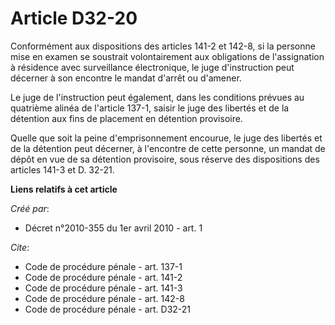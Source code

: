# Article D32-20

Conformément aux dispositions des articles 141-2 et 142-8, si la personne mise en examen se soustrait volontairement aux
obligations de l'assignation à résidence avec surveillance électronique, le juge d'instruction peut décerner à son encontre
le mandat d'arrêt ou d'amener. 

Le juge de l'instruction peut également, dans les conditions prévues au quatrième alinéa de l'article 137-1, saisir le juge
des libertés et de la détention aux fins de placement en détention provisoire. 

Quelle que soit la peine d'emprisonnement encourue, le juge des libertés et de la détention peut décerner, à l'encontre de
cette personne, un mandat de dépôt en vue de sa détention provisoire, sous réserve des dispositions des articles 141-3 et D.
32-21.

**Liens relatifs à cet article**

_Créé par_:

  - Décret n°2010-355 du 1er avril 2010 - art. 1

_Cite_:

  - Code de procédure pénale - art. 137-1
  - Code de procédure pénale - art. 141-2
  - Code de procédure pénale - art. 141-3
  - Code de procédure pénale - art. 142-8
  - Code de procédure pénale - art. D32-21
